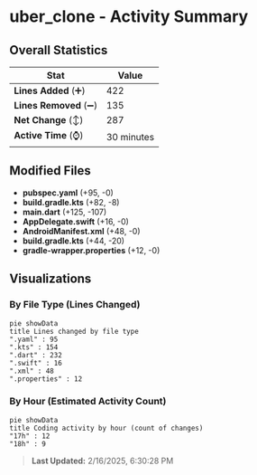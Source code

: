 # uber_clone - Activity Summary 

## Overall Statistics

| Stat                   | Value                                                             |
| ---------------------- | ----------------------------------------------------------------- |
| **Lines Added** (➕)   | 422                                          |
| **Lines Removed** (➖) | 135                                        |
| **Net Change** (↕)    | 287                |
| **Active Time** (⌚)   | 30 minutes |


## Modified Files
- **pubspec.yaml** (+95, -0)
- **build.gradle.kts** (+82, -8)
- **main.dart** (+125, -107)
- **AppDelegate.swift** (+16, -0)
- **AndroidManifest.xml** (+48, -0)
- **build.gradle.kts** (+44, -20)
- **gradle-wrapper.properties** (+12, -0)

## Visualizations

### By File Type (Lines Changed)

```mermaid
pie showData
title Lines changed by file type
".yaml" : 95
".kts" : 154
".dart" : 232
".swift" : 16
".xml" : 48
".properties" : 12
```

### By Hour (Estimated Activity Count)

```mermaid
pie showData
title Coding activity by hour (count of changes)
"17h" : 12
"18h" : 9
```


> **Last Updated:** 2/16/2025, 6:30:28 PM